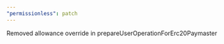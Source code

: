 ```yaml
---
"permissionless": patch
---
```


Removed allowance override in prepareUserOperationForErc20Paymaster

